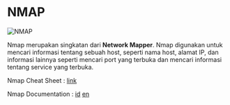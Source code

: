 # NMAP

![NMAP](https://blogvaronis2.wpengine.com/wp-content/uploads/2019/12/nmap-guide.png)

Nmap merupakan singkatan dari **Network Mapper**. Nmap digunakan untuk mencari informasi tentang sebuah host, seperti nama host, alamat IP, dan informasi lainnya seperti mencari port yang terbuka dan mencari informasi tentang service yang terbuka.

Nmap Cheat Sheet : [link](https://www.stationx.net/nmap-cheat-sheet/)

Nmap Documentation : [id](https://nmap.org/man/id/)   [en](https://nmap.org/book/man.html)